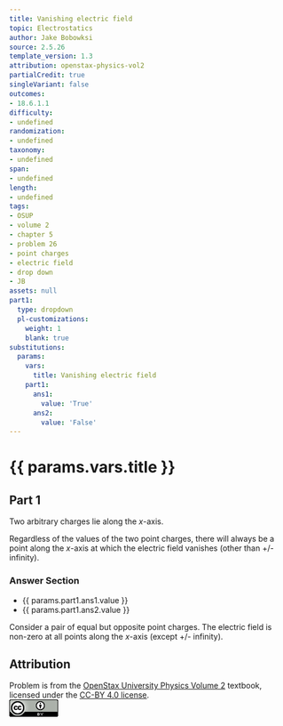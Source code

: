 ```yaml
---
title: Vanishing electric field
topic: Electrostatics
author: Jake Bobowksi
source: 2.5.26
template_version: 1.3
attribution: openstax-physics-vol2
partialCredit: true
singleVariant: false
outcomes:
- 18.6.1.1
difficulty:
- undefined
randomization:
- undefined
taxonomy:
- undefined
span:
- undefined
length:
- undefined
tags:
- OSUP
- volume 2
- chapter 5
- problem 26
- point charges
- electric field
- drop down
- JB
assets: null
part1:
  type: dropdown
  pl-customizations:
    weight: 1
    blank: true
substitutions:
  params:
    vars:
      title: Vanishing electric field
    part1:
      ans1:
        value: 'True'
      ans2:
        value: 'False'
---
```

# {{ params.vars.title }}

## Part 1

Two arbitrary charges lie along the $x$-axis.

Regardless of the values of the two point charges, there will always be a point along the $x$-axis at which the electric field vanishes (other than +/- infinity).

### Answer Section

- {{ params.part1.ans1.value }}
- {{ params.part1.ans2.value }}

Consider a pair of equal but opposite point charges.  The electric field is non-zero at all points along the $x$-axis (except +/- infinity).

## Attribution

Problem is from the [OpenStax University Physics Volume 2](https://openstax.org/details/books/university-physics-volume-2) textbook, licensed under the [CC-BY 4.0 license](https://creativecommons.org/licenses/by/4.0/).<br>![Image representing the Creative Commons 4.0 BY license.](https://raw.githubusercontent.com/firasm/bits/master/by.png)